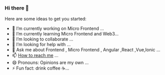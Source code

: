 ### Hi there 👋

<!--
**waqargpgc/waqargpgc** is a ✨ _special_ ✨ repository because its `README.md` (this file) appears on your GitHub profile.-->

Here are some ideas to get you started:

- 🔭 I’m currently working on Micro Frontend ...
- 🌱 I’m currently learning Micro Frontend and Web3...
- 👯 I’m looking to collaborate ...
- 🤔 I’m looking for help with ...
- 💬 Ask me about Frontend , Micro Frontend , Angular ,React ,Vue,Ionic ...
- 📫 [How to reach me](https://www.flowcode.com/page/waqar-ahmad) ...
- 😄 Pronouns: Opinions are my own ...
- ⚡ Fun fact: drink coffee ☕...

